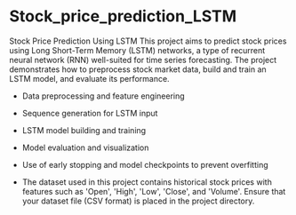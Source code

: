 # Stock_price_prediction_LSTM
Stock Price Prediction Using LSTM
This project aims to predict stock prices using Long Short-Term Memory (LSTM) networks, a type of recurrent neural network (RNN) well-suited for time series forecasting. The project demonstrates how to preprocess stock market data, build and train an LSTM model, and evaluate its performance.

- Data preprocessing and feature engineering
- Sequence generation for LSTM input
- LSTM model building and training
- Model evaluation and visualization
- Use of early stopping and model checkpoints to prevent overfitting

- The dataset used in this project contains historical stock prices with features such as 'Open', 'High', 'Low', 'Close', and 'Volume'. Ensure that your dataset file (CSV format) is placed in the project directory.
